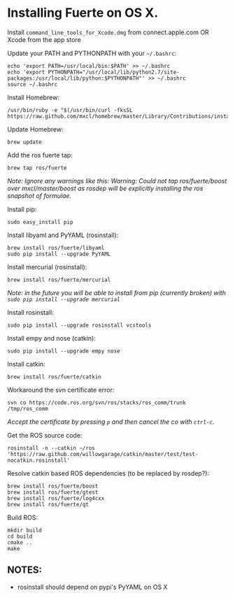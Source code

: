 # Installing Fuerte on OS X.

Install `command_line_tools_for_Xcode.dmg` from connect.apple.com OR Xcode from the app store

Update your PATH and PYTHONPATH with your `~/.bashrc`:

    echo 'export PATH=/usr/local/bin:$PATH' >> ~/.bashrc
    echo 'export PYTHONPATH="/usr/local/lib/python2.7/site-packages:/usr/local/lib/python:$PYTHONPATH"' >> ~/.bashrc
    source ~/.bashrc

Install Homebrew:

    /usr/bin/ruby -e "$(/usr/bin/curl -fksSL https://raw.github.com/mxcl/homebrew/master/Library/Contributions/install_homebrew.rb)"

Update Homebrew:

    brew update

Add the ros fuerte tap:

    brew tap ros/fuerte

_Note: Ignore any warnings like this: Warning: Could not tap ros/fuerte/boost over mxcl/master/boost as rosdep will be explicitly installing the ros snapshot of formulae._

Install pip:

    sudo easy_install pip

Install libyaml and PyYAML (rosinstall):

    brew install ros/fuerte/libyaml
    sudo pip install --upgrade PyYAML

Install mercurial (rosinstall):

    brew install ros/fuerte/mercurial

_Note: in the future you will be able to install from pip (currently broken) with `sudo pip install --upgrade mercurial`_

Install rosinstall:

    sudo pip install --upgrade rosinstall vcstools

Install empy and nose (catkin):

    sudo pip install --upgrade empy nose

Install catkin:

    brew install ros/fuerte/catkin

Workaround the svn certificate error:

    svn co https://code.ros.org/svn/ros/stacks/ros_comm/trunk /tmp/ros_comm

_Accept the certificate by pressing `p` and then cancel the co with `ctrl-c`._

Get the ROS source code:

    rosinstall -n --catkin ~/ros 'https://raw.github.com/willowgarage/catkin/master/test/test-nocatkin.rosinstall'

Resolve catkin based ROS dependencies (to be replaced by rosdep?):

    brew install ros/fuerte/boost
    brew install ros/fuerte/gtest
    brew install ros/fuerte/log4cxx
    brew install ros/fuerte/qt

Build ROS:

    mkdir build
    cd build
    cmake ..
    make

## NOTES:

* rosinstall should depend on pypi's PyYAML on OS X
